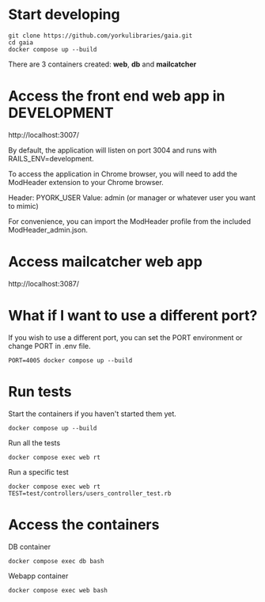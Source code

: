 # Start developing

```
git clone https://github.com/yorkulibraries/gaia.git
cd gaia
docker compose up --build
```

There are 3 containers created: **web**, **db** and **mailcatcher**

# Access the front end web app in DEVELOPMENT 

http://localhost:3007/

By default, the application will listen on port 3004 and runs with RAILS_ENV=development.

To access the application in Chrome browser, you will need to add the ModHeader extension to your Chrome browser.

Header: PYORK_USER
Value: admin (or manager or whatever user you want to mimic)

For convenience, you can import the ModHeader profile from the included ModHeader_admin.json. 

# Access mailcatcher web app

http://localhost:3087/

# What if I want to use a different port?

If you wish to use a different port, you can set the PORT environment or change PORT in .env file.

```
PORT=4005 docker compose up --build
```

# Run tests

Start the containers if you haven't started them yet.

```
docker compose up --build
```

Run all the tests

```
docker compose exec web rt 
```

Run a specific test
```
docker compose exec web rt TEST=test/controllers/users_controller_test.rb
```

# Access the containers

DB container
```
docker compose exec db bash
```

Webapp container
```
docker compose exec web bash
```

